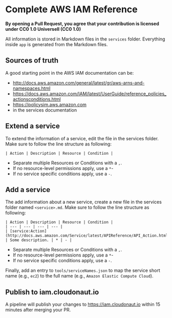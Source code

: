# Complete AWS IAM Reference

**By opening a Pull Request, you agree that your contribution is licensed under CC0 1.0 Universell (CC0 1.0)**

All information is stored in Markdown files in the `services` folder. Everything inside `app` is generated from the Markdown files.

## Sources of truth

A good starting point in the AWS IAM documentation can be:

* http://docs.aws.amazon.com/general/latest/gr/aws-arns-and-namespaces.html
* https://docs.aws.amazon.com/IAM/latest/UserGuide/reference_policies_actionsconditions.html
* https://policysim.aws.amazon.com
* in the services documentation

## Extend a service

To extend the information of a service, edit the file in the services folder. Make sure to follow the line structure as following:

```
| Action | Description | Resource | Condition |
```

* Separate multiple Resources or Conditions with a `,`.
* If no resource-level permissions apply, use a `*`-
* If no service specific conditions apply, use a `-`.

## Add a service

The add information about a new service, create a new file in the services folder named `<service>.md`. Make sure to follow the line structure as following:

```
| Action | Description | Resource | Condition |
| --- | --- | --- | --- |
| [service:Action](http://docs.aws.amazon.com/Service/latest/APIReference/API_Action.html) | Some description. | * | - |
```

* Separate multiple Resources or Conditions with a `,`.
* If no resource-level permissions apply, use a `*`-
* If no service specific conditions apply, use a `-`.

Finally, add an entry to `tools/serviceNames.json` to map the service short name (e.g., `ec2`) to the full name (e.g., `Amazon Elastic Compute Cloud`).

## Publish to iam.cloudonaut.io

A pipeline will publish your changes to https://iam.cloudonaut.io within 15 minutes after merging your PR.

